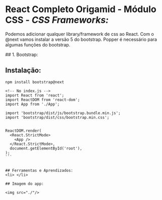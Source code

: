 # React Completo Origamid - Módulo CSS - <i> CSS Frameworks: </i>

<p>Podemos adicionar qualquer library/framework de css ao React. Com o @next vamos instalar a versão 5 do bootstrap. Popper é necessário para algumas funções do bootstrap.</p>
## 1.  Bootstrap:

## Instalação:

````
npm install bootstrap@next
````

````
<!-- No index.js -->
import React from 'react';
import ReactDOM from 'react-dom';
import App from './App';

import 'bootstrap/dist/js/bootstrap.bundle.min.js';
import 'bootstrap/dist/css/bootstrap.min.css';


ReactDOM.render(
  <React.StrictMode>
    <App />
  </React.StrictMode>,
  document.getElementById('root'),
);
```


## Ferramentas e Aprendizados:
<li> </li>

## Imagem do app:

<img src="./"/>